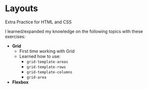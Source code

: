 # Layouts

Extra Practice for HTML and CSS 

I learned/expanded my knowledge on the following topics with these exercises:
- **Grid**
    - First time working with Grid
    - Learned how to use:
        - `grid-template-areas`
        - `grid-template-rows`
        - `grid-template-columns`
        - `grid-area`
- **Flexbox**
